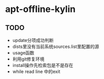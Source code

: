 # apt-offline-kylin

## TODO

* update分项成功判断
* dists里没有当前系统sources.list里配置的源
* usage函数
* 利用git修复环境
* install操作先检索包是不是存在
* while read line 中的exit
